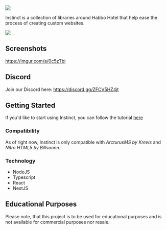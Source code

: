 <img src="https://i.imgur.com/gOi5doh.png"/>

Instinct is a collection of libraries around Habbo Hotel that help ease the process of creating custom websites. 

<img src="https://i.imgur.com/hnXKQig.png" />

## Screenshots
https://imgur.com/a/0c5zTbi


## Discord
Join our Discord here: https://discord.gg/ZFCV5HZ4jt

## Getting Started
If you'd like to start using Instinct, you can follow the tutorial [here](https://instinct.dev)

### Compatibility
As of right now, Instinct is only compatible with *ArcturusMS by Krews* and *Nitro HTML5 by Billsonnn*. 

### Technology
* NodeJS
* Typescript
* React
* NestJS


## Educational Purposes
Please note, that this project is to be used for educational purposes and is not available for commercial purposes nor resale.
